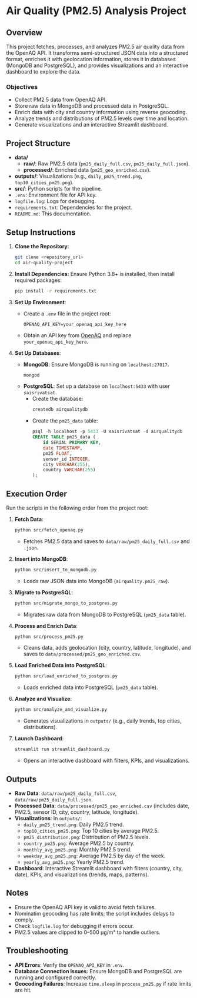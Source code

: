 

# Air Quality (PM2.5) Analysis Project

## Overview
This project fetches, processes, and analyzes PM2.5 air quality data from the OpenAQ API. It transforms semi-structured JSON data into a structured format, enriches it with geolocation information, stores it in databases (MongoDB and PostgreSQL), and provides visualizations and an interactive dashboard to explore the data.

### Objectives
- Collect PM2.5 data from OpenAQ API.
- Store raw data in MongoDB and processed data in PostgreSQL.
- Enrich data with city and country information using reverse geocoding.
- Analyze trends and distributions of PM2.5 levels over time and location.
- Generate visualizations and an interactive Streamlit dashboard.

## Project Structure
- **data/**
  - **raw/**: Raw PM2.5 data (`pm25_daily_full.csv`, `pm25_daily_full.json`).
  - **processed/**: Enriched data (`pm25_geo_enriched.csv`).
- **outputs/**: Visualizations (e.g., `daily_pm25_trend.png`, `top10_cities_pm25.png`).
- **src/**: Python scripts for the pipeline.
- `.env`: Environment file for API key.
- `logfile.log`: Logs for debugging.
- `requirements.txt`: Dependencies for the project.
- `README.md`: This documentation.

## Setup Instructions
1. **Clone the Repository**:
   ```bash
   git clone <repository_url>
   cd air-quality-project
   ```

2. **Install Dependencies**:
   Ensure Python 3.8+ is installed, then install required packages:
   ```bash
   pip install -r requirements.txt
   ```

3. **Set Up Environment**:
   - Create a `.env` file in the project root:
     ```plaintext
     OPENAQ_API_KEY=your_openaq_api_key_here
     ```
   - Obtain an API key from [OpenAQ](https://openaq.org/) and replace `your_openaq_api_key_here`.

4. **Set Up Databases**:
   - **MongoDB**: Ensure MongoDB is running on `localhost:27017`.
     ```bash
     mongod
     ```
   - **PostgreSQL**: Set up a database on `localhost:5433` with user `saisrivatsat`.
     - Create the database:
       ```bash
       createdb airqualitydb
       ```
     - Create the `pm25_data` table:
       ```sql
       psql -h localhost -p 5433 -U saisrivatsat -d airqualitydb
       CREATE TABLE pm25_data (
           id SERIAL PRIMARY KEY,
           date TIMESTAMP,
           pm25 FLOAT,
           sensor_id INTEGER,
           city VARCHAR(255),
           country VARCHAR(255)
       );
       ```

## Execution Order
Run the scripts in the following order from the project root:

1. **Fetch Data**:
   ```bash
   python src/fetch_openaq.py
   ```
   - Fetches PM2.5 data and saves to `data/raw/pm25_daily_full.csv` and `.json`.

2. **Insert into MongoDB**:
   ```bash
   python src/insert_to_mongodb.py
   ```
   - Loads raw JSON data into MongoDB (`airquality.pm25_raw`).

3. **Migrate to PostgreSQL**:
   ```bash
   python src/migrate_mongo_to_postgres.py
   ```
   - Migrates raw data from MongoDB to PostgreSQL (`pm25_data` table).

4. **Process and Enrich Data**:
   ```bash
   python src/process_pm25.py
   ```
   - Cleans data, adds geolocation (city, country, latitude, longitude), and saves to `data/processed/pm25_geo_enriched.csv`.

5. **Load Enriched Data into PostgreSQL**:
   ```bash
   python src/load_enriched_to_postgres.py
   ```
   - Loads enriched data into PostgreSQL (`pm25_data` table).

6. **Analyze and Visualize**:
   ```bash
   python src/analyze_and_visualize.py
   ```
   - Generates visualizations in `outputs/` (e.g., daily trends, top cities, distributions).

7. **Launch Dashboard**:
   ```bash
   streamlit run streamlit_dashboard.py
   ```
   - Opens an interactive dashboard with filters, KPIs, and visualizations.

## Outputs
- **Raw Data**: `data/raw/pm25_daily_full.csv`, `data/raw/pm25_daily_full.json`.
- **Processed Data**: `data/processed/pm25_geo_enriched.csv` (includes date, PM2.5, sensor ID, city, country, latitude, longitude).
- **Visualizations**: In `outputs/`:
  - `daily_pm25_trend.png`: Daily PM2.5 trend.
  - `top10_cities_pm25.png`: Top 10 cities by average PM2.5.
  - `pm25_distribution.png`: Distribution of PM2.5 levels.
  - `country_pm25.png`: Average PM2.5 by country.
  - `monthly_avg_pm25.png`: Monthly PM2.5 trend.
  - `weekday_avg_pm25.png`: Average PM2.5 by day of the week.
  - `yearly_avg_pm25.png`: Yearly PM2.5 trend.
- **Dashboard**: Interactive Streamlit dashboard with filters (country, city, date), KPIs, and visualizations (trends, maps, patterns).

## Notes
- Ensure the OpenAQ API key is valid to avoid fetch failures.
- Nominatim geocoding has rate limits; the script includes delays to comply.
- Check `logfile.log` for debugging if errors occur.
- PM2.5 values are clipped to 0–500 µg/m³ to handle outliers.

## Troubleshooting
- **API Errors**: Verify the `OPENAQ_API_KEY` in `.env`.
- **Database Connection Issues**: Ensure MongoDB and PostgreSQL are running and configured correctly.
- **Geocoding Failures**: Increase `time.sleep` in `process_pm25.py` if rate limits are hit.


